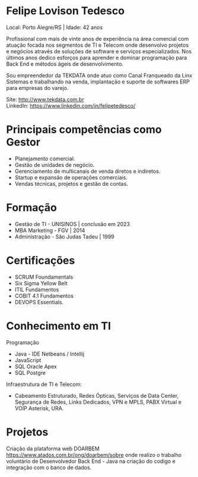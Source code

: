 # Felipe Lovison Tedesco
Local: Porto Alegre/RS | Idade: 42 anos

Profissional com mais de vinte anos de experiência na área comercial com atuação focada nos segmentos de TI e Telecom onde desenvolvo projetos e negócios através de soluções de software e serviços especializados. Nos últimos anos dedico esforços para aprender e dominar programação para Back End e métodos ágeis de desenvolvimento. 

Sou empreendedor da TEKDATA onde atuo como Canal Franqueado da Linx Sistemas e trabalhando na venda, implantação e suporte de softwares ERP para empresas do varejo. 

Site: http://www.tekdata.com.br  
LinkedIn: https://www.linkedin.com/in/felipetedesco/  



# Principais competências como Gestor

* Planejamento comercial.
* Gestão de unidades de negócio. 
* Gerenciamento de multicanais de venda diretos e indiretos.
*	Startup e expansão de operações comerciais.
*	Vendas técnicas, projetos e gestão de contas.


# Formação 

* Gestão de TI - UNISINOS | conclusão em 2023
*	MBA Marketing - FGV | 2014
*	Administração - São Judas Tadeu | 1999


# Certificações

*	SCRUM Foundamentals
*	Six Sigma Yellow Belt
*	ITIL Fundamentos
*	COBIT 4.1 Fundamentos
*	DEVOPS Essentials.


# Conhecimento em TI 

Programação
*	Java - IDE Netbeans / Intellij
*	JavaScript 
*	SQL Oracle Apex
*	SQL Postgre

Infraestrutura de TI e Telecom: 
* Cabeamento Estruturado, Redes Ópticas, Serviços de Data Center, Segurança de Redes, Links Dedicados, VPN e MPLS, PABX Virtual e VOIP Asterisk, URA. 

# Projetos

Criação da plataforma web DOARBEM https://www.atados.com.br/ong/doarbem/sobre onde realizo o trabalho voluntário de Desenvolvedor Back End - Java na criação do codigo e integração com o banco de dados.
